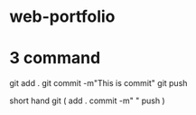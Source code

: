 # web-portfolio
# 3 command 
git add .
git commit -m"This is commit"
git push 

short hand git ( add .
commit -m" "
push )